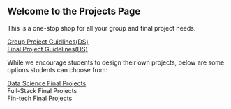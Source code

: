 ## Welcome to the Projects Page

This is a one-stop shop for all your group and final project needs. 

[Group Project Guidlines(DS)](Group_project_guidelines.md)    
[Final Project Guidelines(DS)](Final_projects_Guidelines.md)   

While we encourage students to design their own projects, below are some options students can choose from:

   [Data Science Final Projects](DS_project_options.md)     
Full-Stack Final Projects     
Fin-tech Final Projects     



